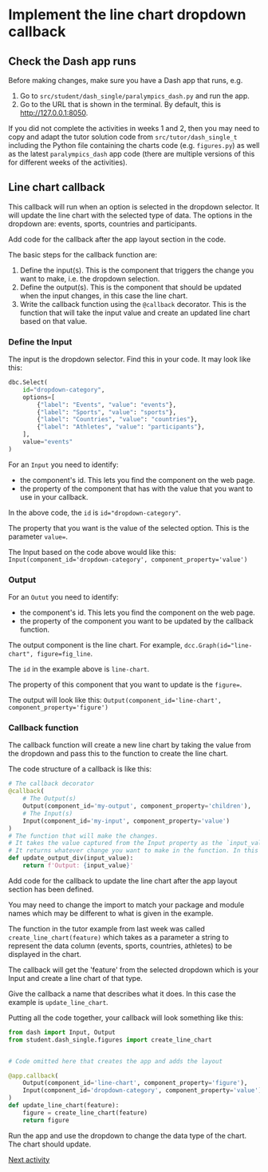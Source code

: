 # Implement the line chart dropdown callback

## Check the Dash app runs

Before making changes, make sure you have a Dash app that runs, e.g.

1. Go to `src/student/dash_single/paralympics_dash.py` and run the app.
2. Go to the URL that is shown in the terminal. By default, this is <http://127.0.0.1:8050>.

If you did not complete the activities in weeks 1 and 2, then you may need to copy and adapt the tutor solution code
from `src/tutor/dash_single_t` including the Python file containing the charts code (e.g. `figures.py`) as well as the
latest `paralympics_dash` app code (there are multiple versions of this for different weeks of the activities).

## Line chart callback

This callback will run when an option is selected in the dropdown selector. It will update the line chart with the
selected type of data. The options in the dropdown are: events, sports, countries and participants.

Add code for the callback after the app layout section in the code.

The basic steps for the callback function are:

1. Define the input(s). This is the component that triggers the change you want to make, i.e. the dropdown selection.
2. Define the output(s). This is the component that should be updated when the input changes, in this case the line
   chart.
3. Write the callback function using the `@callback` decorator. This is the function that will take the input value and
   create an updated line chart based on that value.

### Define the Input

The input is the dropdown selector. Find this in your code. It may look like this:

```python
dbc.Select(
    id="dropdown-category",
    options=[
        {"label": "Events", "value": "events"},
        {"label": "Sports", "value": "sports"},
        {"label": "Countries", "value": "countries"},
        {"label": "Athletes", "value": "participants"},
    ],
    value="events"
)
```

For an `Input` you need to identify:

- the component's id. This lets you find the component on the web page.
- the property of the component that has with the value that you want to use in your callback.

In the above code, the `id` is `id="dropdown-category"`.

The property that you want is the value of the selected option. This is the parameter `value=`.

The Input based on the code above would like this: `Input(component_id='dropdown-category', component_property='value')`

### Output

For an `Outut` you need to identify:

- the component's id. This lets you find the component on the web page.
- the property of the component you want to be updated by the callback function.

The output component is the line chart. For example, `dcc.Graph(id="line-chart", figure=fig_line`.

The `id` in the example above is `line-chart`.

The property of this component that you want to update is the `figure=`.

The output will look like this: `Output(component_id='line-chart', component_property='figure')`

### Callback function

The callback function will create a new line chart by taking the value from the dropdown and pass this to the function
to create the line chart.

The code structure of a callback is like this:

```python
# The callback decorator
@callback(
    # The Output(s)
    Output(component_id='my-output', component_property='children'),
    # The Input(s)
    Input(component_id='my-input', component_property='value')
)
# The function that will make the changes. 
# It takes the value captured from the Input property as the `input_value`. Give this a meaningful name.
# It returns whatever change you want to make in the function. In this example it returns a string with the input value.
def update_output_div(input_value):
    return f'Output: {input_value}'
```

Add code for the callback to update the line chart after the app layout section has been defined.

You may need to change the import to match your package and module names which may be different to what is given in the
example.

The function in the tutor example from last week was called `create_line_chart(feature)` which takes as a parameter a
string to represent the data column (events, sports, countries, athletes) to be displayed in the chart.

The callback will get the 'feature' from the selected dropdown which is your Input and create a line chart of that type.

Give the callback a name that describes what it does. In this case the example is `update_line_chart`.

Putting all the code together, your callback will look something like this:

```python
from dash import Input, Output
from student.dash_single.figures import create_line_chart


# Code omitted here that creates the app and adds the layout

@app.callback(
    Output(component_id='line-chart', component_property='figure'),
    Input(component_id='dropdown-category', component_property='value')
)
def update_line_chart(feature):
    figure = create_line_chart(feature)
    return figure
```

Run the app and use the dropdown to change the data type of the chart. The chart should update.

[Next activity](3-3-bar-chart-callback.md)